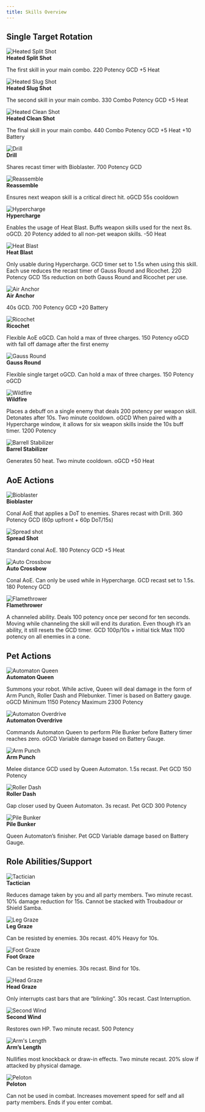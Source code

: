 ```yaml
---
title: Skills Overview
---
```

## Single Target Rotation

![Heated Split Shot](https://i.imgur.com/E2ex2Mk.png)   
**Heated Split Shot** 

The first skill in your main combo. 220 Potency GCD  +5 Heat 

![Heated Slug Shot](https://i.imgur.com/mK8LIWB.png)   
**Heated Slug Shot** 

The second skill in your main combo. 330 Combo Potency GCD  +5 Heat

![Heated Clean Shot](https://i.imgur.com/279sKtp.png)  
**Heated Clean Shot**

The final skill in your main combo. 440 Combo Potency GCD  +5 Heat  +10 Battery

![Drill](https://i.imgur.com/ADsMPA4.png)  
**Drill**

Shares recast timer with Bioblaster. 700 Potency GCD 

![Reassemble](https://i.imgur.com/gd8sg4A.png)  
**Reassemble**

Ensures next weapon skill is a critical direct hit. oGCD  55s cooldown 

![Hypercharge](https://xivapi.com/i/003000/003041.png)  
**Hypercharge**

Enables the usage of Heat Blast. Buffs weapon skills used for the next 8s.  \
oGCD. 20 Potency added to all non-pet weapon skills.  -50 Heat 

![Heat Blast](https://i.imgur.com/ne8MkbK.png)  \
**Heat Blast**

Only usable during Hypercharge. GCD timer set to 1.5s when using this skill. Each use reduces the recast timer of Gauss Round and Ricochet.  220 Potency GCD  15s reduction on both Gauss Round and Ricochet per use.  

![Air Anchor](https://i.imgur.com/xfoo577.png)  \
**Air Anchor**

40s GCD.  700 Potency GCD  +20 Battery 

![Ricochet](https://i.imgur.com/aZ3IDCA.png)  \
**Ricochet**

Flexible AoE oGCD. Can hold a max of three charges.  150 Potency oGCD with fall off damage after the first enemy  

![Gauss Round](https://i.imgur.com/dgWfKkf.png)  \
**Gauss Round**

Flexible single target oGCD. Can hold a max of three charges.  150 Potency oGCD  

![Wildfire](https://i.imgur.com/qHKWbfX.png)  \
**Wildfire**

Places a debuff on a single enemy that deals 200 potency per weapon skill.  Detonates after 10s.  Two minute cooldown.  oGCD  When paired with a Hypercharge window, it allows for six weapon skills inside the 10s buff timer.  1200 Potency  

![Barrell Stabilizer](https://i.imgur.com/0Ue2ejN.png)  \
**Barrel Stabilizer**

Generates 50 heat.  Two minute cooldown.  oGCD  +50 Heat 

## AoE Actions

![Bioblaster](https://i.imgur.com/8sCjrwr.png)  \
**Bioblaster**

Conal AoE that applies a DoT to enemies. Shares recast with Drill.  360 Potency GCD (60p upfront + 60p DoT/15s) 

![Spread shot](https://i.imgur.com/FShMADQ.png)  \
**Spread Shot**

Standard conal AoE.  180 Potency GCD +5 Heat 

![Auto Crossbow](https://i.imgur.com/R4QrmeH.png)  \
**Auto Crossbow**

Conal AoE. Can only be used while in Hypercharge. GCD recast set to 1.5s.  180 Potency GCD  

![Flamethrower](https://i.imgur.com/MbskRdc.png)  \
**Flamethrower**

A channeled ability. Deals 100 potency once per second for ten seconds. Moving while channeling the skill will end its duration. Even though it’s an ability, it still resets the GCD timer.  GCD  100p/10s + initial tick  Max 1100 potency on all enemies in a cone. 

## Pet Actions

![Automaton Queen](https://i.imgur.com/tOCiffb.png)  \
**Automaton Queen**

Summons your robot. While active, Queen will deal damage in the form of Arm Punch, Roller Dash and Pilebunker. Timer is based on Battery gauge.  oGCD  Minimum 1150 Potency  Maximum 2300 Potency  

![Automaton Overdrive](https://i.imgur.com/FQEtUTM.png)  \
**Automaton Overdrive**

Commands Automaton Queen to perform Pile Bunker before Battery timer reaches zero.  oGCD  Variable damage based on Battery Gauge.  

![Arm Punch](https://i.imgur.com/sc2e0WC.png)  \
**Arm Punch**

Melee distance GCD used by Queen Automaton. 1.5s recast.  Pet GCD  150 Potency  

![Roller Dash](https://i.imgur.com/HnfT5qg.png)   \
**Roller Dash**

Gap closer used by Queen Automaton. 3s recast.  Pet GCD  300 Potency  

![Pile Bunker](https://i.imgur.com/1c1y102.png)   \
**Pile Bunker**

Queen Automaton’s finisher.  Pet GCD  Variable damage based on Battery Gauge.  

## Role Abilities/Support

![Tactician](https://i.imgur.com/8Ss9E1g.png)  \
**Tactician**

Reduces damage taken by you and all party members. Two minute recast.  10% damage reduction for 15s. Cannot be stacked with Troubadour or Shield Samba.  

![Leg Graze](https://i.imgur.com/SYg1Q1Z.png)  \
**Leg Graze**

Can be resisted by enemies. 30s recast.  40% Heavy for 10s.  

![Foot Graze](https://i.imgur.com/3hHvY0j.png)  \
**Foot Graze**

Can be resisted by enemies. 30s recast.  Bind for 10s.  

![Head Graze](https://i.imgur.com/tZfCWJ3.png)  \
**Head Graze**

Only interrupts cast bars that are “blinking”. 30s recast.  Cast Interruption.  

![Second Wind](https://i.imgur.com/YuAmy9n.png)  \
**Second Wind**

Restores own HP. Two minute recast.  500 Potency  

![Arm's Length](https://i.imgur.com/ButTAZk.png)  \
**Arm’s Length**

Nullifies most knockback or draw-in effects. Two minute recast.  20% slow if attacked by physical damage.  

![Peloton](https://i.imgur.com/bEQe3Og.png)  \
**Peloton**

Can not be used in combat. Increases movement speed for self and all party members.  Ends if you enter combat.